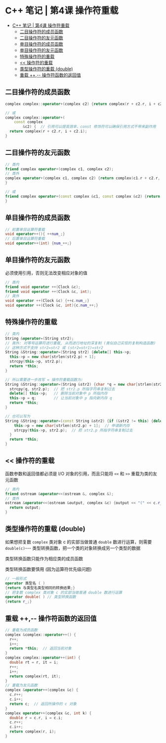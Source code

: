 # C++ 笔记 | 第4课 操作符重载

- [C++ 笔记 | 第4课 操作符重载](#c-笔记--第4课-操作符重载)
  - [二目操作符的成员函数](#二目操作符的成员函数)
  - [二目操作符的友元函数](#二目操作符的友元函数)
  - [单目操作符的成员函数](#单目操作符的成员函数)
  - [单目操作符的友元函数](#单目操作符的友元函数)
  - [特殊操作符的重载](#特殊操作符的重载)
  - [\<\< 操作符的重载](#-操作符的重载)
  - [类型操作符的重载 (double)](#类型操作符的重载-double)
  - [重载 ++,-- 操作符函数的返回值](#重载----操作符函数的返回值)

## 二目操作符的成员函数

```cpp
complex complex::operator+(complex c2) {return complex(r + c2.r, i + c2.i); }

// 或
complex complex::operator+(
    const complex
        &c2) {  // 引用可以提高效率，const 修饰符可以确保引用方式不带来副作用
  return complex(r + c2.r, i + c2.i);
}
```

## 二目操作符的友元函数

```cpp
// 类内
friend complex operator+(complex c1, complex c2);
// 类外
complex operator+(complex c1, complex c2) {return complex(c1.r + c2.r, c1.i + c2.i);
}

// 或
friend complex operator+(const complex &c1, const complex &c2) {return complex(c1.r + c2.r, c1.i + c2.i);
}
```

## 单目操作符的成员函数

```cpp
// 前置单目运算符重载
void operator++(){ ++num_;}
// 后置单目运算符重载
void operator++(int) {num_++;}
```

## 单目操作符的友元函数

必须使用引用，否则无法改变相应对象的值

```cpp
// 类内
friend void operator ++(Clock &c);
friend void operator ++(Clock &c, int);
// 类外
void operator ++(Clock &c) {++c.num_;}
void operator ++(Clock &c, int){c.num_++;}
```
 
## 特殊操作符的重载

```cpp
// 类内
String &operator=(String str2);
// 类外: 对等号运算符进行重载, 从而进行地址的深复制 (类似自己实现的复制构造函数)
// 这种方式不支持 str2=str2 或 (str2=str1)=str2
String &String::operator=(String str2) {delete[] this->p;
  this->p = new char[strlen(str2.p) + 1];
  strcpy(this->p, str2.p);
  return *this;
}

// 所以需要进一步改写 = 操作符重载函数为:
String &String::operator=(String &str2) {char *q = new char[strlen(str2.p) + 1];  // 先申请新内存 q
  strcpy(q, str2.p);  // 把 str2.p 所指字符串复制过去
  delete[] this->p;   // 删除当前对象中 p 所指内存
  this->p = q;        // 让当前对象中 p 指向新内存 q
  return *this;
}

// 也可以写为
String &String::operator=(const String &str2) {if (&str2 != this) {delete[] this->p;  // 删除当前对象中 p 所指内存
    this->p = new char[strlen(str2.p) + 1];  // 申请新内存
    strcpy(this->p, str2.p);  // 把 str2.p 所指字符串复制过去
  }
  return *this;
}
```

## \<\< 操作符的重载

函数参数和返回值都必须是 I/O 对象的引用，而且只能将 `<<` 和 `>>` 重载为类的友元函数

```cpp
// 类内
friend ostream &operator<<(ostream &, complex &);
// 类外
ostream &operator<<(ostream &output, complex &c) {output << "(" << c.r_ << "," << c.i_ << ")" << endl;
  return output;
}
```

## 类型操作符的重载 (double)

如果想把复数 `complex` 类对象 c 的实部当做普通 `double` 数进行运算，则需要 `double(c)`--- 类型转换函数，把一个类的对象转换成另一个类型的数据

类型转换函数只能作为相应类的成员函数

类型转换函数要慎用 (因为运算符优先级问题)

```cpp
// 一般形式
operator 类型名 ( )
{return 与类型名类型相同的转换结果;}
// 把复数 complex 类对象 c 的实部当做普通 double 数进行运算
operator double( ) // 类型转换函数
{return r_;}
```
## 重载 ++,-- 操作符函数的返回值
```cpp
// 重载为成员函数
complex &complex::operator++() {
  r++;
  i++;
  return *this;  // 返回当前对象
}
complex complex::operator++(int) {
  double rt = r, it = i;
  r++;
  i++;
  return complex(rt, it);
}
// 重载为友元函数
complex &operator++(complex &c) {
  c.r++;
  c.i++;
  return c;  // 返回所操作的 c 对象
}
complex operator++(complex &c, int k) {
  double r = c.r, i = c.i;
  c.r++;
  c.i++;
  return complex(r, i);
}
```
